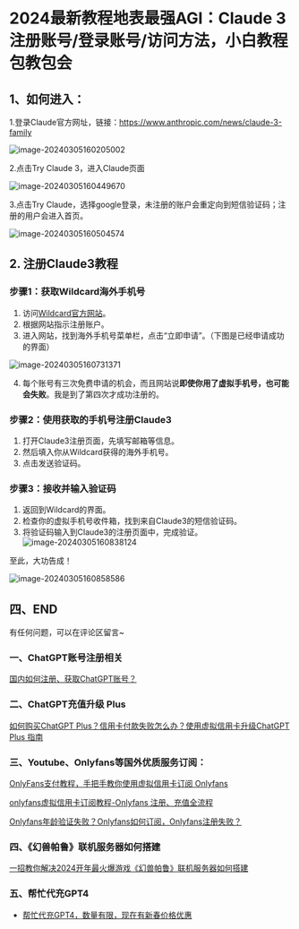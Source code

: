 # 2024最新教程地表最强AGI：Claude 3注册账号/登录账号/访问方法，小白教程包教包会

## 1、如何进入：

1.登录Claude官方网址，链接：https://www.anthropic.com/news/claude-3-family

![image-20240305160205002](https://gptblog.oss-cn-hangzhou.aliyuncs.com/image/202403051602096.png)

2.点击Try Claude 3，进入Claude页面

![image-20240305160449670](https://gptblog.oss-cn-hangzhou.aliyuncs.com/image/202403051604723.png)

3.点击Try Claude，选择google登录，未注册的账户会重定向到短信验证码；注册的用户会进入首页。

![image-20240305160504574](https://gptblog.oss-cn-hangzhou.aliyuncs.com/image/202403051605618.png)

## 2. 注册Claude3教程

### 步骤1：获取Wildcard海外手机号

1. 访问[Wildcard官方网站](https://wildcard.com.cn/i/GPT000)。
2. 根据网站指示注册账户。
3. 进入网站，找到海外手机号菜单栏，点击“立即申请”。（下图是已经申请成功的界面）

![image-20240305160731371](https://gptblog.oss-cn-hangzhou.aliyuncs.com/image/202403051607405.png)

4. 每个账号有三次免费申请的机会，而且网站说**即使你用了虚拟手机号，也可能会失败**。我是到了第四次才成功注册的。

### 步骤2：使用获取的手机号注册Claude3

1. 打开Claude3注册页面，先填写邮箱等信息。
2. 然后填入你从Wildcard获得的海外手机号。
3. 点击发送验证码。

### 步骤3：接收并输入验证码

1. 返回到Wildcard的界面。
2. 检查你的虚拟手机号收件箱，找到来自Claude3的短信验证码。
3. 将验证码输入到Claude3的注册页面中，完成验证。
 ![image-20240305160838124](https://gptblog.oss-cn-hangzhou.aliyuncs.com/image/202403051608166.png)

至此，大功告成！

![image-20240305160858586](https://gptblog.oss-cn-hangzhou.aliyuncs.com/image/202403051608631.png)

## 四、END

有任何问题，可以在评论区留言~

### 一、ChatGPT账号注册相关

[国内如何注册、获取ChatGPT账号？](/how-to-register-chatgpt)

### 二、ChatGPT充值升级 Plus

[如何购买ChatGPT Plus？信用卡付款失败怎么办？使用虚拟信用卡升级ChatGPT Plus 指南](/how-to-payment-chatgpt)

### 三、Youtube、Onlyfans等国外优质服务订阅：

[OnlyFans支付教程，手把手教你使用虚拟信用卡订阅 Onlyfans](/onlyfans-pay)

[onlyfans虚拟信用卡订阅教程-Onlyfans 注册、充值全流程](/onlyFans-pay-methods)

[Onlyfans年龄验证失败？Onlyfans如何订阅，Onlyfans注册失败？](/onlyfans-question)

### 四、《幻兽帕鲁》联机服务器如何搭建
[一招教你解决2024开年最火爆游戏《幻兽帕鲁》联机服务器如何搭建](/palu)

### 五、帮忙代充GPT4
- [帮忙代充GPT4，数量有限，现在有新春价格优惠](/helpgpt)
